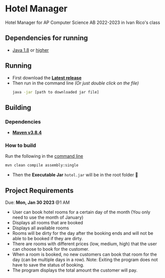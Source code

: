 # Hotel Manager

Hotel Manager for AP Computer Science AB 2022-2023 in Ivan Rico's class

## Dependencies for running

- [Java 1.8](https://www.oracle.com/java/technologies/javase/javase8-archive-downloads.html) or [higher](https://adoptium.net/)

## Running

- First download the **[Latest release](https://github.com/luis-c465/Hotel/releases/latest)**
- Then run in the command line _(Or just double click on the file)_
  ```bash
  java -jar [path to downloaded jar file]
  ```

## Building

### Dependencies

- **[Maven v3.8.4](https://maven.apache.org/download.cgi)**

### How to build

Run the following in the [command line](https://www.freecodecamp.org/news/how-to-use-the-cli-beginner-guide/#how-to-locate-your-cli)

```bash
mvn clean compile assembly:single
```

- Then the **Executable Jar** `hotel.jar` will be in the root folder 🎉

## Project Requirements

Due: **Mon, Jan 30 2023** @1 AM

- User can book hotel rooms for a certain day of the month (You only need to use the month of January)
- Displays all rooms that are booked
- Displays all available rooms
- Rooms will be dirty for the day after the booking ends and will not be able to be booked if they are dirty.
- There are rooms with different prices (low, medium, high) that the user can choose to book for the customer.
- When a room is booked, no new customers can book that room for the day (can be multiple days in a row). Note: Exiting the program does not have to save the status of booking.
- The program displays the total amount the customer will pay.
